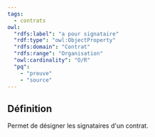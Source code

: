 ```yaml
---
tags:
  - contrats
owl:
  "rdfs:label": "a pour signataire"
  "rdf:type": "owl:ObjectProperty"
  "rdfs:domain": "Contrat"
  "rdfs:range": "Organisation"
  "owl:cardinality": "O/R"
  "pq":
    - "preuve"
    - "source"
---
```


<OntologyTable frontMatter={frontMatter}/>

## Définition

Permet de désigner les signataires d'un contrat.

